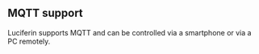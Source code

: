 ## MQTT support
Luciferin supports MQTT and can be controlled via a smartphone or via a PC remotely.


